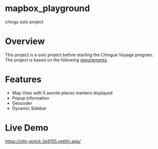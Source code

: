 # mapbox_playground
chingu solo project

# Overview
This project is a solo project before starting the Chingue Voyage program. The project is based on the following [requirements](https://github.com/chingu-voyages/soloproject-tier2-mapbox-api).


# Features
- Map View with 5 avorite places markers displayed
- Popup information
- Geocoder
- Dynamic Sidebar


# Live Demo
https://silly-golick-2e9155.netlify.app/
